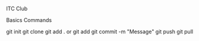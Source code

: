 ITC Club

Basics Commands

git init
git clone <remote-repo-url>
git add . or git add <file-name>
git commit -m "Message"
git push
git pull
